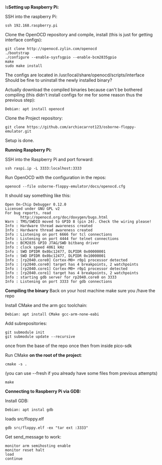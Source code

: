 ls**Setting up Raspberry Pi:**

SSH into the raspberry Pi:
```
ssh 192.168.raspberry.pi
```

Clone the OpenOCD repository and compile, install (this is just for getting interface configs):
```
git clone http://openocd.zylin.com/openocd
./bootstrap
./configure --enable-sysfsgpio --enable-bcm2835gpio 
make
sudo make install
```
The configs are located in /usr/local/share/openocd/scripts/interface
Should be fine to uninstall the newly installed binary?

Actually download the compiled binaries because can't be bothered compiling (this didn't install configs for me for some reason thus the previous step):
```
Debian: apt install openocd
```

Clone the Project repository:
```
git clone https://github.com/archiecarrot123/osborne-floppy-emulator.git
```
Setup is done.

**Running Raspberry Pi:**

SSH into the Raspberry Pi and port forward:
```
ssh raspi.ip -L 3333:localhost:3333
```

Run OpenOCD with the configuration in the repos:
```
openocd --file osborne-floppy-emulator/docs/openocd.cfg
```

It should say something like this:
```
Open On-Chip Debugger 0.12.0  
Licensed under GNU GPL v2  
For bug reports, read  
       http://openocd.org/doc/doxygen/bugs.html  
Warn : TMS/SWDIO moved to GPIO 8 (pin 24). Check the wiring please!  
Info : Hardware thread awareness created  
Info : Hardware thread awareness created  
Info : Listening on port 6666 for tcl connections  
Info : Listening on port 4444 for telnet connections  
Info : BCM2835 GPIO JTAG/SWD bitbang driver  
Info : clock speed 4061 kHz  
Info : SWD DPIDR 0x0bc12477, DLPIDR 0x00000001  
Info : SWD DPIDR 0x0bc12477, DLPIDR 0x10000001  
Info : [rp2040.core0] Cortex-M0+ r0p1 processor detected  
Info : [rp2040.core0] target has 4 breakpoints, 2 watchpoints  
Info : [rp2040.core1] Cortex-M0+ r0p1 processor detected  
Info : [rp2040.core1] target has 4 breakpoints, 2 watchpoints  
Info : starting gdb server for rp2040.core0 on 3333  
Info : Listening on port 3333 for gdb connections
```
**Compiling the binary**
Back on your host machine make sure you /have the repo

Install CMake and the arm gcc toolchain:
```
Debian: apt install CMake gcc-arm-none-eabi
```

Add subrepositories:
```
git submodule init
git submodule update --recursive
```
once from the base of the repo once then from inside pico-sdk

Run CMake **on the root of the project**:
```
cmake -s .
```
(you can use --fresh if you already have some files from previous attempts)

```
make
```

**Connecting to Raspberry Pi via GDB:**

Install GDB:
```
Debian: apt instal gdb
```

loads src/floppy.elf
```
gdb src/floppy.elf -ex "tar ext :3333"
```

Get send_message to work:
```
monitor arm semihosting enable
monitor reset halt
load
continue
```